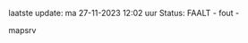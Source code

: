laatste update: 
ma 27-11-2023 12:02   uur 
Status: FAALT - fout - 
<div class="service R">mapsrv</div>